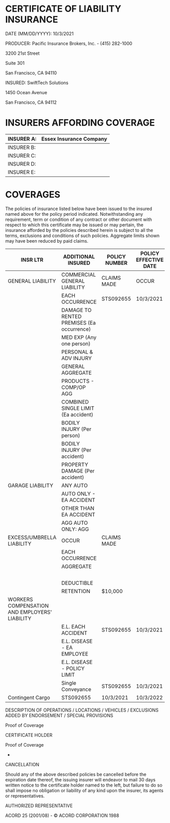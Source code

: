 # CERTIFICATE OF LIABILITY INSURANCE

DATE (MM/DD/YYYY): 10/3/2021

PRODUCER: Pacific Insurance Brokers, Inc. - (415) 282-1000

3200 21st Street

Suite 301

San Francisco, CA 94110

INSURED: SwiftTech Solutions

1450 Ocean Avenue

San Francisco, CA 94112

# INSURERS AFFORDING COVERAGE

|INSURER A:|Essex Insurance Company|
|---|---|
|INSURER B:| |
|INSURER C:| |
|INSURER D:| |
|INSURER E:| |

# COVERAGES

The policies of insurance listed below have been issued to the insured named above for the policy period indicated. Notwithstanding any requirement, term or condition of any contract or other document with respect to which this certificate may be issued or may pertain, the insurance afforded by the policies described herein is subject to all the terms, exclusions and conditions of such policies. Aggregate limits shown may have been reduced by paid claims.

|INSR LTR|ADDITIONAL INSURED|POLICY NUMBER|POLICY EFFECTIVE DATE|POLICY EXPIRATION DATE|LIMITS|
|---|---|---|---|---|---|
|GENERAL LIABILITY|COMMERCIAL GENERAL LIABILITY|CLAIMS MADE|OCCUR| | |
| |EACH OCCURRENCE|STS092655|10/3/2021|10/3/2022|$500,000|
| |DAMAGE TO RENTED PREMISES (Ea occurrence)| | | |$100,000|
| |MED EXP (Any one person)| | | |$5,000|
| |PERSONAL & ADV INJURY| | | |$500,000|
| |GENERAL AGGREGATE| | | |$1,000,000|
| |PRODUCTS - COMP/OP AGG| | | |$500,000|
| |COMBINED SINGLE LIMIT (Ea accident)| | | |$1,000,000|
| |BODILY INJURY (Per person)| | | |$100,000|
| |BODILY INJURY (Per accident)| | | |$300,000|
| |PROPERTY DAMAGE (Per accident)| | | |$50,000|
|GARAGE LIABILITY|ANY AUTO| | | |$1,000,000|
| |AUTO ONLY - EA ACCIDENT| | | |$500,000|
| |OTHER THAN EA ACCIDENT| | | |$500,000|
| |AGG AUTO ONLY: AGG| | | |$1,000,000|
|EXCESS/UMBRELLA LIABILITY|OCCUR|CLAIMS MADE| | | |
| |EACH OCCURRENCE| | | |$2,000,000|
| |AGGREGATE| | | |$2,000,000|
| | | | | |$2,000,000|
| |DEDUCTIBLE| | | |$10,000|
| |RETENTION|$10,000| | | |
|WORKERS COMPENSATION AND EMPLOYERS' LIABILITY| | | | | |
| |E.L. EACH ACCIDENT|STS092655|10/3/2021|10/3/2022|$500,000|
| |E.L. DISEASE - EA EMPLOYEE| | | |$500,000|
| |E.L. DISEASE - POLICY LIMIT| | | |$1,000,000|
| |Single Conveyance|STS092655|10/3/2021|10/3/2022|$200,000|
|Contingent Cargo|STS092655|10/3/2021|10/3/2022|$500,000|

DESCRIPTION OF OPERATIONS / LOCATIONS / VEHICLES / EXCLUSIONS ADDED BY ENDORSEMENT / SPECIAL PROVISIONS

Proof of Coverage

CERTIFICATE HOLDER

Proof of Coverage

-

CANCELLATION

Should any of the above described policies be cancelled before the expiration date thereof, the issuing insurer will endeavor to mail 30 days written notice to the certificate holder named to the left, but failure to do so shall impose no obligation or liability of any kind upon the insurer, its agents or representatives.

AUTHORIZED REPRESENTATIVE

ACORD 25 (2001/08) - © ACORD CORPORATION 1988